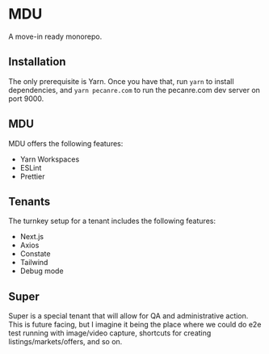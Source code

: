 # MDU

A move-in ready monorepo.

## Installation

The only prerequisite is Yarn. Once you have that, run `yarn` to install dependencies, and `yarn pecanre.com` to run the pecanre.com dev server on port 9000.

## MDU

MDU offers the following features:

* Yarn Workspaces
* ESLint
* Prettier

## Tenants

The turnkey setup for a tenant includes the following features:

* Next.js
* Axios
* Constate
* Tailwind
* Debug mode

## Super

Super is a special tenant that will allow for QA and administrative action. This is future facing, but I imagine it being the place where we could do e2e test running with image/video capture, shortcuts for creating listings/markets/offers, and so on.
